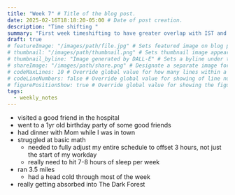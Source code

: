 ```yaml
---
title: "Week 7" # Title of the blog post.
date: 2025-02-16T18:18:20-05:00 # Date of post creation.
description: "Time shifting "
summary: "First week timeshifting to have greater overlap with IST and EU timezones"
draft: true
# featureImage: "/images/path/file.jpg" # Sets featured image on blog post.
# thumbnail: "/images/path/thumbnail.png" # Sets thumbnail image appearing inside card on homepage.
# thumbnail_byline: "Image generated by DALL-E" # Sets a byline under the thumbnail image
# shareImage: "/images/path/share.png" # Designate a separate image for social media sharing.
# codeMaxLines: 10 # Override global value for how many lines within a code block before auto-collapsing.
# codeLineNumbers: false # Override global value for showing of line numbers within code block.
# figurePositionShow: true # Override global value for showing the figure label.
tags:
  - weekly_notes
---
```


- visited a good friend in the hospital
- went to a 1yr old birthday party of some good friends
- had dinner with Mom while I was in town
- struggled at basic math
  - needed to fully adjust my entire schedule to offset 3 hours, not just the start of my workday
  - really need to hit 7-8 hours of sleep per week
- ran 3.5 miles
  - had a head cold through most of the week
- really getting absorbed into The Dark Forest

